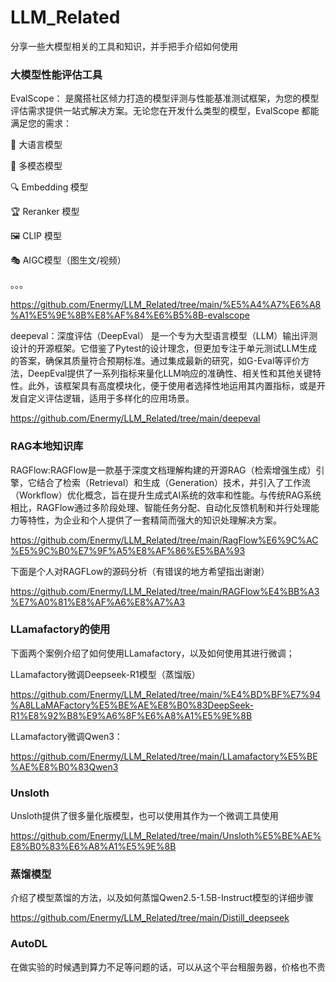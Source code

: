 # LLM_Related
分享一些大模型相关的工具和知识，并手把手介绍如何使用

### 大模型性能评估工具
EvalScope：
是魔搭社区倾力打造的模型评测与性能基准测试框架，为您的模型评估需求提供一站式解决方案。无论您在开发什么类型的模型，EvalScope 都能满足您的需求：

🧠 大语言模型

🎨 多模态模型

🔍 Embedding 模型

🏆 Reranker 模型

🖼️ CLIP 模型

🎭 AIGC模型（图生文/视频）

。。。

https://github.com/Enermy/LLM_Related/tree/main/%E5%A4%A7%E6%A8%A1%E5%9E%8B%E8%AF%84%E6%B5%8B-evalscope

deepeval：深度评估（DeepEval） 是一个专为大型语言模型（LLM）输出评测设计的开源框架。它借鉴了Pytest的设计理念，但更加专注于单元测试LLM生成的答案，确保其质量符合预期标准。通过集成最新的研究，如G-Eval等评价方法，DeepEval提供了一系列指标来量化LLM响应的准确性、相关性和其他关键特性。此外，该框架具有高度模块化，便于使用者选择性地运用其内置指标，或是开发自定义评估逻辑，适用于多样化的应用场景。

https://github.com/Enermy/LLM_Related/tree/main/deepeval

### RAG本地知识库

RAGFlow:RAGFlow是一款基于深度文档理解构建的开源RAG（检索增强生成）引擎，它结合了检索（Retrieval）和生成（Generation）技术，并引入了工作流（Workflow）优化概念，旨在提升生成式AI系统的效率和性能。与传统RAG系统相比，RAGFlow通过多阶段处理、智能任务分配、自动化反馈机制和并行处理能力等特性，为企业和个人提供了一套精简而强大的知识处理解决方案。

https://github.com/Enermy/LLM_Related/tree/main/RagFlow%E6%9C%AC%E5%9C%B0%E7%9F%A5%E8%AF%86%E5%BA%93

下面是个人对RAGFLow的源码分析（有错误的地方希望指出谢谢）

https://github.com/Enermy/LLM_Related/tree/main/RAGFlow%E4%BB%A3%E7%A0%81%E8%AF%A6%E8%A7%A3

### LLamafactory的使用

下面两个案例介绍了如何使用LLamafactory，以及如何使用其进行微调；

LLamafactory微调Deepseek-R1模型（蒸馏版）

https://github.com/Enermy/LLM_Related/tree/main/%E4%BD%BF%E7%94%A8LLaMAFactory%E5%BE%AE%E8%B0%83DeepSeek-R1%E8%92%B8%E9%A6%8F%E6%A8%A1%E5%9E%8B

LLamafactory微调Qwen3：

https://github.com/Enermy/LLM_Related/tree/main/LLamafactory%E5%BE%AE%E8%B0%83Qwen3

### Unsloth

Unsloth提供了很多量化版模型，也可以使用其作为一个微调工具使用

https://github.com/Enermy/LLM_Related/tree/main/Unsloth%E5%BE%AE%E8%B0%83%E6%A8%A1%E5%9E%8B

### 蒸馏模型

介绍了模型蒸馏的方法，以及如何蒸馏Qwen2.5-1.5B-Instruct模型的详细步骤

https://github.com/Enermy/LLM_Related/tree/main/Distill_deepseek

### AutoDL

在做实验的时候遇到算力不足等问题的话，可以从这个平台租服务器，价格也不贵

